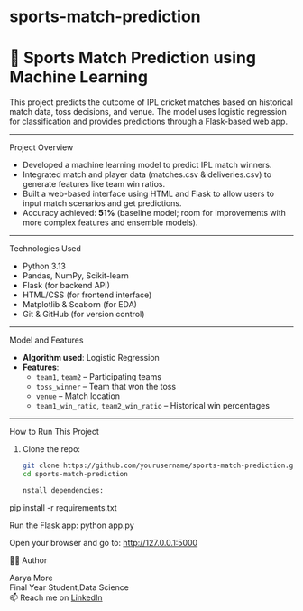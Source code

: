 # sports-match-prediction
# 🏏 Sports Match Prediction using Machine Learning

This project predicts the outcome of IPL cricket matches based on historical match data, toss decisions, and venue. The model uses logistic regression for classification and provides predictions through a Flask-based web app.

---

 Project Overview

- Developed a machine learning model to predict IPL match winners.
- Integrated match and player data (matches.csv & deliveries.csv) to generate features like team win ratios.
- Built a web-based interface using HTML and Flask to allow users to input match scenarios and get predictions.
- Accuracy achieved: **51%** (baseline model; room for improvements with more complex features and ensemble models).

---

Technologies Used

- Python 3.13  
- Pandas, NumPy, Scikit-learn  
- Flask (for backend API)  
- HTML/CSS (for frontend interface)  
- Matplotlib & Seaborn (for EDA)  
- Git & GitHub (for version control)

---

Model and Features

- **Algorithm used**: Logistic Regression
- **Features**:
  - `team1`, `team2` – Participating teams
  - `toss_winner` – Team that won the toss
  - `venue` – Match location
  - `team1_win_ratio`, `team2_win_ratio` – Historical win percentages

---

How to Run This Project
1. Clone the repo:
   ```bash
   git clone https://github.com/yourusername/sports-match-prediction.git
   cd sports-match-prediction

   nstall dependencies:
pip install -r requirements.txt

Run the Flask app:
python app.py

Open your browser and go to:
http://127.0.0.1:5000

 👨‍💻 Author

Aarya More  
Final Year Student,Data Science  
📫 Reach me on [LinkedIn](www.linkedin.com/in/aarya-more-4b9282259)
